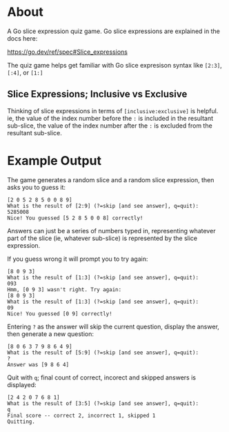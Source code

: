 # About

A Go slice expression quiz game. Go slice expressions are explained in the docs here:

https://go.dev/ref/spec#Slice_expressions

The quiz game helps get familiar with Go slice expresison syntax like `[2:3]`, `[:4]`, or `[1:]`

## Slice Expressions; Inclusive vs Exclusive

Thinking of slice expressions in terms of `[inclusive:exclusive]` is helpful. ie, the value of the index number before the `:` is included in the resultant sub-slice, the value of the index number after the `:` is excluded from the resultant sub-slice.

# Example Output

The game generates a random slice and a random slice expression, then asks you to guess it:

```
[2 0 5 2 8 5 0 0 8 9]
What is the result of [2:9] (?=skip [and see answer], q=quit):
5285008
Nice! You guessed [5 2 8 5 0 0 8] correctly!
```

Answers can just be a series of numbers typed in, representing whatever part of the slice (ie, whatever sub-slice) is represented by the slice expression.

If you guess wrong it will prompt you to try again:

```
[8 0 9 3]
What is the result of [1:3] (?=skip [and see answer], q=quit):
093
Hmm, [0 9 3] wasn't right. Try again:
[8 0 9 3]
What is the result of [1:3] (?=skip [and see answer], q=quit):
09
Nice! You guessed [0 9] correctly!
```

Entering `?` as the answer will skip the current question, display the answer, then generate a new question:

```
[8 0 6 3 7 9 8 6 4 9]
What is the result of [5:9] (?=skip [and see answer], q=quit):
?
Answer was [9 8 6 4]
```

Quit with `q`; final count of correct, incorect and skipped answers is displayed:

```
[2 4 2 0 7 6 8 1]
What is the result of [3:5] (?=skip [and see answer], q=quit):
q
Final score -- correct 2, incorrect 1, skipped 1
Quitting.
```
